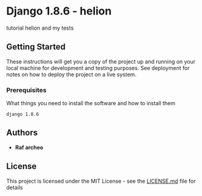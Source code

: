 # Django 1.8.6 - helion

tutorial helion and my tests

## Getting Started

These instructions will get you a copy of the project up and running on your local machine for development and testing purposes. See deployment for notes on how to deploy the project on a live system.

### Prerequisites

What things you need to install the software and how to install them

```
django 1.8.6
```

## Authors

* **Raf archeo**

## License

This project is licensed under the MIT License - see the [LICENSE.md](LICENSE.md) file for details

